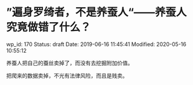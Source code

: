 # ”遍身罗绮者，不是养蚕人“——养蚕人究竟做错了什么？


wp_id: 170
Status: draft
Date: 2019-06-16 11:45:41
Modified: 2020-05-16 10:55:12


养蚕人把自己的蚕丝卖掉了，而没有去挖掘附加价值。

把爬来的数据卖掉，不光有法律风险，而且是贱卖。